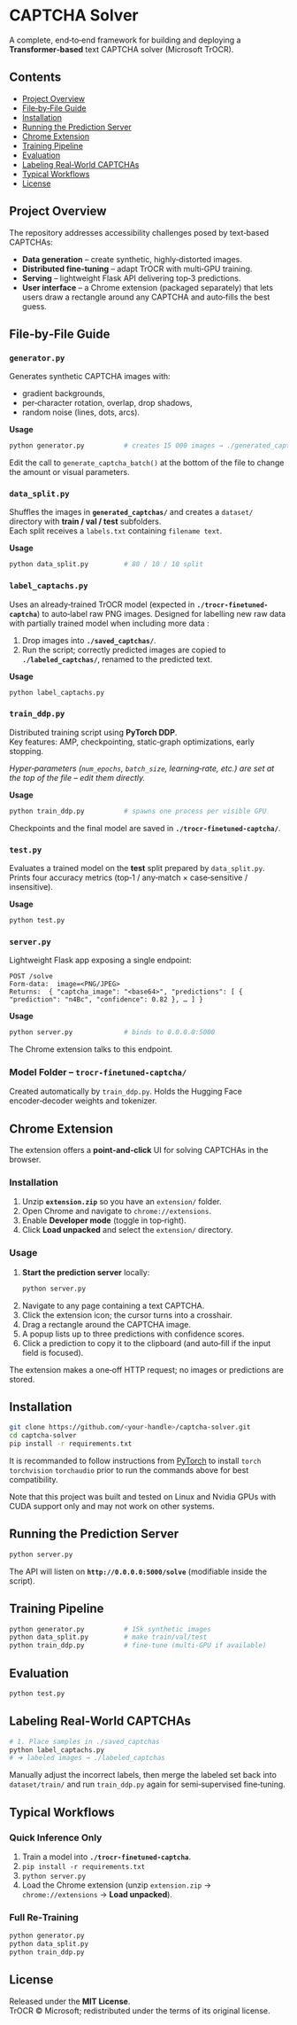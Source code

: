 # CAPTCHA Solver

A complete, end‑to‑end framework for building and deploying a **Transformer‑based** text CAPTCHA solver (Microsoft TrOCR).

## Contents
- [Project Overview](#project-overview)
- [File‑by‑File Guide](#file-by-file-guide)
- [Installation](#installation)
- [Running the Prediction Server](#running-the-prediction-server)
- [Chrome Extension](#chrome-extension)
- [Training Pipeline](#training-pipeline)
- [Evaluation](#evaluation)
- [Labeling Real‑World CAPTCHAs](#labeling-real-world-captchas)
- [Typical Workflows](#typical-workflows)
- [License](#license)

## Project Overview

The repository addresses accessibility challenges posed by text‑based CAPTCHAs:

* **Data generation** – create synthetic, highly‑distorted images.  
* **Distributed fine‑tuning** – adapt TrOCR with multi‑GPU training.  
* **Serving** – lightweight Flask API delivering top‑3 predictions.  
* **User interface** – a Chrome extension (packaged separately) that lets users draw a rectangle around any CAPTCHA and auto‑fills the best guess.

## File‑by‑File Guide

### `generator.py`
Generates synthetic CAPTCHA images with:
* gradient backgrounds,
* per‑character rotation, overlap, drop shadows,
* random noise (lines, dots, arcs).

**Usage**

```bash
python generator.py          # creates 15 000 images → ./generated_captchas
```

Edit the call to `generate_captcha_batch()` at the bottom of the file to change the amount or visual parameters.

### `data_split.py`
Shuffles the images in **`generated_captchas/`** and creates a `dataset/` directory with **train / val / test** subfolders.  
Each split receives a `labels.txt` containing `filename text`.

**Usage**

```bash
python data_split.py         # 80 / 10 / 10 split
```

### `label_captachs.py`
Uses an already‑trained TrOCR model (expected in **`./trocr-finetuned-captcha`**) to auto‑label raw PNG images.
Designed for labelling new raw data with partially trained model when including more data :

1. Drop images into **`./saved_captchas/`**.  
2. Run the script; correctly predicted images are copied to **`./labeled_captchas/`**, renamed to the predicted text.

**Usage**

```bash
python label_captachs.py
```

### `train_ddp.py`
Distributed training script using **PyTorch DDP**.  
Key features: AMP, checkpointing, static‑graph optimizations, early stopping.

*Hyper‑parameters (`num_epochs`, `batch_size`, learning‑rate, etc.) are set at the top of the file – edit them directly.*

**Usage**

```bash
python train_ddp.py          # spawns one process per visible GPU
```

Checkpoints and the final model are saved in **`./trocr-finetuned-captcha/`**.

### `test.py`
Evaluates a trained model on the **test** split prepared by `data_split.py`.  
Prints four accuracy metrics (top‑1 / any‑match × case‑sensitive / insensitive).

**Usage**

```bash
python test.py
```

### `server.py`
Lightweight Flask app exposing a single endpoint:

```
POST /solve
Form-data:  image=<PNG/JPEG>
Returns:  { "captcha_image": "<base64>", "predictions": [ { "prediction": "n4Bc", "confidence": 0.82 }, … ] }
```

**Usage**

```bash
python server.py             # binds to 0.0.0.0:5000
```

The Chrome extension talks to this endpoint.

### Model Folder – `trocr-finetuned-captcha/`
Created automatically by `train_ddp.py`. Holds the Hugging Face encoder‑decoder weights and tokenizer.

## Chrome Extension

The extension offers a **point‑and‑click** UI for solving CAPTCHAs in the browser.

### Installation

1. Unzip **`extension.zip`** so you have an `extension/` folder.  
2. Open Chrome and navigate to `chrome://extensions`.  
3. Enable **Developer mode** (toggle in top‑right).  
4. Click **Load unpacked** and select the `extension/` directory.  

### Usage

1. **Start the prediction server** locally:  
   ```bash
   python server.py
   ```  
2. Navigate to any page containing a text CAPTCHA.  
3. Click the extension icon; the cursor turns into a crosshair.  
4. Drag a rectangle around the CAPTCHA image.  
5. A popup lists up to three predictions with confidence scores.  
6. Click a prediction to copy it to the clipboard (and auto‑fill if the input field is focused).  

The extension makes a one‑off HTTP request; no images or predictions are stored.

## Installation

```bash
git clone https://github.com/<your-handle>/captcha-solver.git
cd captcha-solver
pip install -r requirements.txt
```

It is recommanded to follow instructions from [PyTorch](pytorch.org) to install `torch` `torchvision` `torchaudio` prior to run the commands above for best compatibility. 

Note that this project was built and tested on Linux and Nvidia GPUs with CUDA support only and may not work on other systems. 

## Running the Prediction Server

```bash
python server.py
```

The API will listen on **`http://0.0.0.0:5000/solve`** (modifiable inside the script).

## Training Pipeline

```bash
python generator.py          # 15k synthetic images
python data_split.py         # make train/val/test
python train_ddp.py          # fine‑tune (multi‑GPU if available)
```

## Evaluation

```bash
python test.py
```

## Labeling Real‑World CAPTCHAs

```bash
# 1. Place samples in ./saved_captchas
python label_captachs.py
# ➜ labeled images → ./labeled_captchas
```

Manually adjust the incorrect labels, then merge the labeled set back into `dataset/train/` and run `train_ddp.py` again for semi‑supervised fine‑tuning. 

## Typical Workflows

### Quick Inference Only

1. Train a model into **`./trocr-finetuned-captcha`**.  
2. `pip install -r requirements.txt`  
3. `python server.py`  
4. Load the Chrome extension (unzip `extension.zip` → `chrome://extensions` → **Load unpacked**).

### Full Re‑Training

```bash
python generator.py
python data_split.py
python train_ddp.py
```

## License

Released under the **MIT License**.  
TrOCR © Microsoft; redistributed under the terms of its original license.